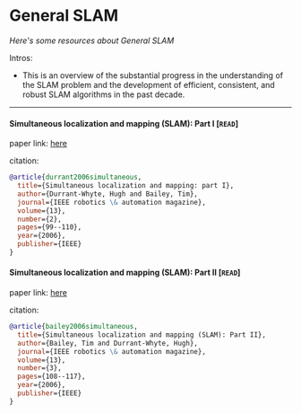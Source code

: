 # General SLAM
*Here's some resources about General SLAM*

Intros:

* This is an overview of the substantial progress in the understanding of the SLAM problem and the development of efficient, consistent, and robust SLAM algorithms in the past decade.

---


#### Simultaneous localization and mapping (SLAM): Part I [`READ`]

paper link: [here](http://www.doc.ic.ac.uk/~ajd/Robotics/RoboticsResources/SLAMTutorial1.pdf)

citation: 
```bibtex
@article{durrant2006simultaneous,
  title={Simultaneous localization and mapping: part I},
  author={Durrant-Whyte, Hugh and Bailey, Tim},
  journal={IEEE robotics \& automation magazine},
  volume={13},
  number={2},
  pages={99--110},
  year={2006},
  publisher={IEEE}
}
```
    
#### Simultaneous localization and mapping (SLAM): Part II [`READ`]

paper link: [here](https://ieeexplore.ieee.org/iel5/100/35300/01678144.pdf)

citation: 
```bibtex
@article{bailey2006simultaneous,
  title={Simultaneous localization and mapping (SLAM): Part II},
  author={Bailey, Tim and Durrant-Whyte, Hugh},
  journal={IEEE robotics \& automation magazine},
  volume={13},
  number={3},
  pages={108--117},
  year={2006},
  publisher={IEEE}
}
```
    
